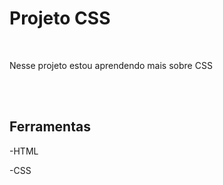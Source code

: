 <h1>Projeto CSS</h1>
<br>
<p>Nesse projeto estou aprendendo mais sobre CSS<p>
<br><br>
<h2>Ferramentas</h2>
<p>-HTML</p>
<p>-CSS</p>

<img scr=" ">
